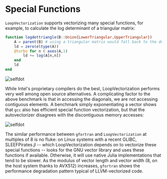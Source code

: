 # Special Functions

`LoopVectorization` supports vectorizing many special functions, for example, to calculate the log determinant of a triangular matrix:
```julia
function logdettriangle(B::Union{LowerTriangular,UpperTriangular})
    A = parent(B) # using a triangular matrix would fall back to the default loop.
    ld = zero(eltype(A))
    @turbo for n ∈ axes(A,1)
        ld += log(A[n,n])
    end
    ld
end
```
![selfdot](https://github.com/JuliaSIMD/LoopVectorization.jl/raw/docsassets/docs/src/assets/bench_logdettriangle_v2.svg)

While Intel's proprietary compilers do the best, LoopVectorization performs very well among open source alternatives. A complicating
factor to the above benchmark is that in accessing the diagonals, we are not accessing contiguous elements. A benchmark
simply exponentiating a vector shows that `gcc` also has efficient special function vectorization, but that the autovectorizer
disagrees with the discontiguous memory accesses:

![selfdot](https://github.com/JuliaSIMD/LoopVectorization.jl/raw/docsassets/docs/src/assets/bench_exp_v2.svg)

The similar performance between `gfortran` and `LoopVectorization` at multiples of 8 is no fluke: on Linux systems with a recent GLIBC, SLEEFPirates.jl --
which LoopVectorization depends on to vectorize these special functions -- looks for the GNU vector library and uses these functions
if available. Otherwise, it will use native Julia implementations that tend to be slower. As the modulus of vector length and vector width (8, on the
host system thanks to AVX512) increases, `gfortran` shows the performance degradation pattern typical of LLVM-vectorized code.

